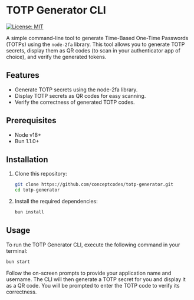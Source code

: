 # TOTP Generator CLI

[![License: MIT](https://img.shields.io/badge/License-MIT-yellow.svg)](https://opensource.org/licenses/MIT)

A simple command-line tool to generate Time-Based One-Time Passwords (TOTPs) using the `node-2fa` library. 
This tool allows you to generate TOTP secrets, display them as QR codes (to scan in your authenticator app of choice), 
and verify the generated tokens.

## Features
- Generate TOTP secrets using the node-2fa library.
- Display TOTP secrets as QR codes for easy scanning.
- Verify the correctness of generated TOTP codes.

## Prerequisites
- Node v18+
- Bun 1.1.0+

## Installation

1. Clone this repository:

   ```sh
   git clone https://github.com/conceptcodes/totp-generator.git
   cd totp-generator
   ```

2. Install the required dependencies:

    ```sh
    bun install
    ```

## Usage
To run the TOTP Generator CLI, execute the following command in your terminal:

```sh
bun start
```

Follow the on-screen prompts to provide your application name and username. 
The CLI will then generate a TOTP secret for you and display it as a QR code. 
You will be prompted to enter the TOTP code to verify its correctness.


